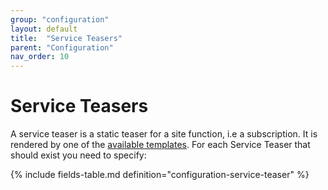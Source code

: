```yaml
---
group: "configuration"
layout: default
title:  "Service Teasers"
parent: "Configuration"
nav_order: 10
---
```


# Service Teasers

A service teaser is a static teaser for a site function, i.e a subscription. 
It is rendered by one of the [available templates](../information-design-templates/components-and-containers-service-teaser.md#service-teaser-templates).
For each Service Teaser that should exist you need to specify:

{% include fields-table.md definition="configuration-service-teaser" %}
